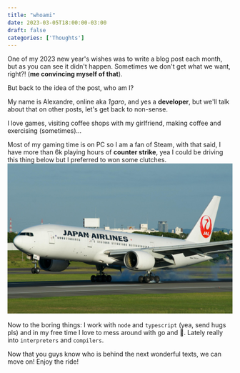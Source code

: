 ```yaml
---
title: "whoami"
date: 2023-03-05T18:00:00-03:00
draft: false
categories: ['Thoughts']
---
```

One of my 2023 new year's wishes was to write a blog post each month, but as you can see it didn't happen.
Sometimes we don't get what we want, right?! (**me convincing myself of that**).

But back to the idea of the post, who am I?

My name is Alexandre, online aka *1garo*, and yes a **developer**,
but we'll talk about that on other posts, let's get back to non-sense.

I love games, visiting coffee shops with my girlfriend, making coffee and exercising (sometimes)...

Most of my gaming time is on PC so I am a fan of Steam,
with that said, I have more than 6k playing hours of **counter strike**,
yea I could be driving this thing below but I preferred to won some clutches.
![](/images/boeing.jpg)


Now to the boring things: I work with `node` and `typescript` (yea, send hugs pls) and in my free time I love to mess
around with go and 🦀. Lately really into `interpreters` and `compilers`.

Now that you guys know who is behind the next wonderful texts, we can move on! Enjoy the ride!

